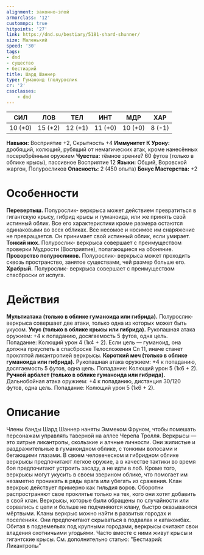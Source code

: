 ```yaml
---
alignment: законно-злой
armorclass: '12'
customnpc: true
hitpoints: '27'
link: https://dnd.su/bestiary/5181-shard-shunner/
size: Маленький
speed: '30'
tags:
- dnd
- существо
- бестиарий
title: Шард Шаннер
type: Гуманоид (полурослик
cr: '2'
cssclasses:
    - dnd
---
```



| СИЛ | ЛОВ | ТЕЛ | ИНТ | МДР | ХАР |
|---|---|---|---|---|---|
| 10 (+0) | 15 (+2) | 12 (+1) | 11 (+0) | 10 (+0) | 8 (-1) |
**Навыки:** Восприятие +2, Скрытность +4
**Иммунитет К Урону:** дробящий, колющий, рубящий от немагических атак, кроме нанесённых посеребрённым оружием
**Чувства:** тёмное зрение? 60 футов (только в облике крысы), пассивное Восприятие 12
**Языки:** Общий, Воровской жаргон, Полуросликов
**Опасность:** 2 (450 опыта)
**Бонус Мастерства:** +2


# Особенности
**Перевертыш.** Полурослик- веркрыса может действием превратиться в гигантскую крысу, гибрид крысы и гуманоида, или же принять свой истинный облик. Все его характеристики кроме размера остаются одинаковыми во всех обликах. Все несомое и носимое им снаряжение не превращается. Он принимает свой истинный облик, если умирает.
**Тонкий нюх.** Полурослик- веркрыса совершает с преимуществом проверки Мудрости (Восприятие), полагающиеся на обоняние.
**Проворство полуросликов.** Полурослик- веркрыса может проходить сквозь пространство, занятое существами, чей размер больше его.
**Храбрый.** Полурослик- веркрыса совершает с преимуществом спасброски от испуга.


# Действия
**Мультиатака (только в облике гуманоида или гибрида).** Полурослик- веркрыса совершает две атаки, только одна из которых может быть укусом.
**Укус (только в облике крысы или гибрида).** Рукопашная атака оружием: +4 к попаданию, досягаемость 5 футов, одна цель. Попадание: Колющий урон 4 (1к4 + 2). Если цель — гуманоид, она должна преуспеть в спасброске Телосложения Сл 11, иначе станет проклятой ликантропией веркрысы.
**Короткий меч (только в облике гуманоида или гибрида).** Рукопашная атака оружием: +4 к попаданию, досягаемость 5 футов, одна цель. Попадание: Колющий урон 5 (1к6 + 2).
**Ручной арбалет (только в облике гуманоида или гибрида).** Дальнобойная атака оружием: +4 к попаданию, дистанция 30/120 футов, одна цель. Попадание: Колющий урон 5 (1к6 + 2).


# Описание
Члены банды Шард Шаннер наняты Эммеком Фруном, чтобы помешать персонажам управлять таверной на аллее Черепа Тролля. Веркрысы — это хитрые ликантропы, скользкие и алчные личности. Они жилистые и раздражительные в гуманоидном облике, с тонкими волосами и бегающими глазами. В своем человеческом и гибридном облике веркрысы предпочитают легкое оружие, а в качестве тактики во время боя предпочитают устроить засаду, а не идти в лоб. Кроме того, веркрысы могут укусить в своем зверином облике, что помогает им незаметно проникать в ряды врага или убегать из сражения. Клан веркрыс действует примерно как гильдия воров. Оборотни распространяют свое проклятье только на тех, кого они хотят добавить в свой клан. Веркрысы, которые были обращены по случайности или сорвались с цепи и больше не подчиняются клану, быстро оказываются мёртвыми. Кланы веркрыс можно найти в развитых городах и поселениях. Они предпочитают скрываться в подвалах и катакомбах. Обитая в подземельях под крупными городами, веркрысы считают свои владения охотничьими угодьями. Часто вместе с ними живут крысы и гигантские крысы. См. дополнительно статью: "Бестиарий: Ликантропы"